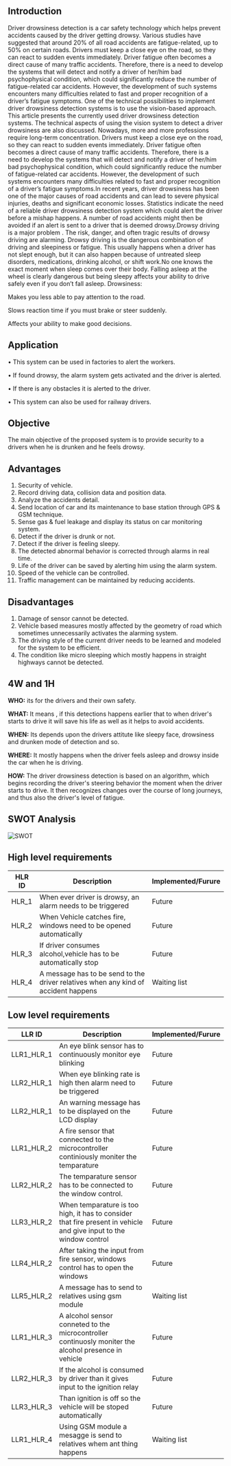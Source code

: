 ## Introduction

Driver drowsiness detection is a car safety technology which helps prevent accidents caused by the driver getting drowsy. Various studies have suggested that around 20% of all road accidents are fatigue-related, up to 50% on certain roads. Drivers must keep a close eye on the road, so they can react to sudden events immediately. Driver fatigue often becomes a direct cause of many traffic accidents. Therefore, there is a need to develop the systems that will detect and notify a driver of her/him bad psychophysical condition, which could significantly reduce the number of fatigue-related car accidents. However, the development of such systems encounters many difficulties related to fast and proper recognition of a driver’s fatigue symptoms. One of the technical possibilities to implement driver drowsiness detection systems is to use the vision-based approach. This article presents the currently used driver drowsiness detection systems. The technical aspects of using the vision system to detect a driver drowsiness are also discussed. Nowadays, more and more professions require long-term concentration. Drivers must keep a close eye on the road, so they can react to sudden events immediately. Driver fatigue often becomes a direct cause of many traffic accidents. Therefore, there is a need to develop the systems that will detect and notify a driver of her/him bad psychophysical condition, which could significantly reduce the number of fatigue-related car accidents. However, the development of such systems encounters many difficulties related to fast and proper recognition of a driver’s fatigue symptoms.In recent years, driver drowsiness has been one of the major causes of road accidents and can lead to severe physical injuries, deaths and significant economic losses. Statistics indicate the need of a reliable driver drowsiness detection system which could alert the driver before a mishap happens. A number of road accidents might then be avoided if an alert is sent to a driver that is deemed drowsy.Drowsy driving is a major problem . The risk, danger, and often tragic results of drowsy driving are alarming. Drowsy driving is the dangerous combination of driving and sleepiness or fatigue. This usually happens when a driver has not slept enough, but it can also happen because of untreated sleep disorders, medications, drinking alcohol, or shift work.No one knows the exact moment when sleep comes over their body. Falling asleep at the wheel is clearly dangerous but being sleepy affects your ability to drive safely even if you don’t fall asleep. 
Drowsiness:

Makes you less able to pay attention to the road.

Slows reaction time if you must brake or steer suddenly.

Affects your ability to make good decisions.

## Application

• This system can be used in factories to alert
the workers.

• If found drowsy, the alarm system gets
activated and the driver is alerted.

• If there is any obstacles it is alerted to the driver.

• This system can also be used for railway
drivers.

## Objective

 The main objective of the proposed system is to provide security to a drivers when he is drunken and he feels drowsy. 

 ## Advantages

 1. Security of vehicle. 
 2. Record driving data, collision data and position data. 
 3. Analyze the accidents detail. 
 4. Send location of car and its maintenance to base station through GPS & GSM technique. 
 5. Sense gas & fuel leakage and display its status on car monitoring system. 
 6. Detect if the driver is drunk or not. 
 7. Detect if the driver is feeling sleepy.
 8. The detected abnormal behavior is
corrected through alarms in real time.
 9. Life of the driver can be saved by alerting
him using the alarm system.
 10. Speed of the vehicle can be controlled.
 11. Traffic management can be maintained by
reducing accidents.

 ## Disadvantages

 1. Damage of sensor cannot be detected.
 2. Vehicle based measures mostly affected by the
 geometry of road which sometimes unnecessarily
 activates the alarming system.
 3. The driving style of the current driver needs
 to be learned and modeled for the system to
 be efficient.
 4. The condition like micro sleeping which mostly happens
 in straight highways cannot be detected. 

## 4W and 1H

__WHO:__
its for the drivers and their own safety.

__WHAT:__
It means , if this detections happens earlier that to when driver's starts to drive it will save his life as well as it helps to avoid accidents.

__WHEN:__
Its depends upon the drivers attitute like sleepy face, drowsiness and drunken mode of detection and so.

__WHERE:__
It mostly happens when the driver feels asleep and drowsy inside the car when he is driving.

__HOW:__
The driver drowsiness detection is based on an algorithm, which begins recording the driver's steering behavior the moment when the driver starts to drive. It then recognizes changes over the course of long journeys, and thus also the driver's level of fatigue.

## SWOT Analysis

![SWOT](https://user-images.githubusercontent.com/94435852/145719082-985766e0-9cd3-4d96-aa0f-e1bb785ec345.PNG)

## High level requirements
|HLR ID|Description|Implemented/Furure|
|------|-----------|------------------|
|HLR_1|When ever driver is drowsy, an alarm needs to be triggered|Future|
|HLR_2|When Vehicle catches fire, windows need to be opened automatically|Future|
|HLR_3|If driver consumes alcohol,vehicle has to be automatically stop|Future|
|HLR_4|A message has to be send to the driver relatives when any kind of accident happens|Waiting list|


## Low level requirements
|LLR ID|Description|Implemented/Furure|
|------|-----------|------------------|
|LLR1_HLR_1|An eye blink sensor has to continuously monitor eye blinking|Future|
|LLR2_HLR_1|When eye blinking rate is high then alarm need to be triggered|Future|
|LLR2_HLR_1|An warning message has to be displayed on the LCD display|Future|
|LLR1_HLR_2|A fire sensor that connected to the microcontroller continiously moniter the temparature|Future|
|LLR2_HLR_2|The temparature sensor has to be connected to the window control.|Future|
|LLR3_HLR_2|When temparature is too high, it has to consider that fire present in vehicle and give input to the window control|Future|
|LLR4_HLR_2|After taking the input from fire sensor, windows control has to open the windows|Future|
|LLR5_HLR_2|A message has to send to relatives using gsm module|Waiting list|
|LLR1_HLR_3|A alcohol sensor conneted to the microcontroller continuosly moniter the alcohol presence in vehicle|Future|
|LLR2_HLR_3|If the alcohol is consumed by driver than it gives input to the ignition relay|Future|
|LLR3_HLR_3|Than ignition is off so the vehicle will be stoped automatically|Future|
|LLR1_HLR_4|Using GSM module a mesagge is send to relatives whem ant thing happens|Waiting list|
